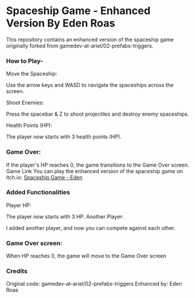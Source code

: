 # Spaceship Game - Enhanced Version By Eden Roas

This repository contains an enhanced version of the spaceship game originally forked from gamedev-at-ariel/02-prefabs-triggers. 

### How to Play-

Move the Spaceship:

Use the arrow keys and WASD to navigate the spaceships across the screen.

Shoot Enemies:

Press the spacebar & Z to shoot projectiles and destroy enemy spaceships.

Health Points (HP):

The player now starts with 3 health points (HP).

### Game Over: 

If the player's HP reaches 0, the game transitions to the Game Over screen.
Game Link
You can play the enhanced version of the spaceship game on itch.io: [Spaceship Game - Eden](https://edenxhadar.itch.io/spaceship-game-eden-roas)

### Added Functionalities

Player HP:

The player now starts with 3 HP.
Another Player:

I added another player, and now you can compete against each other.

### Game Over screen:

When HP reaches 0, the game will move to the Game Over screen

### Credits
Original code: gamedev-at-ariel/02-prefabs-triggers
Enhanced by: Eden Roas
